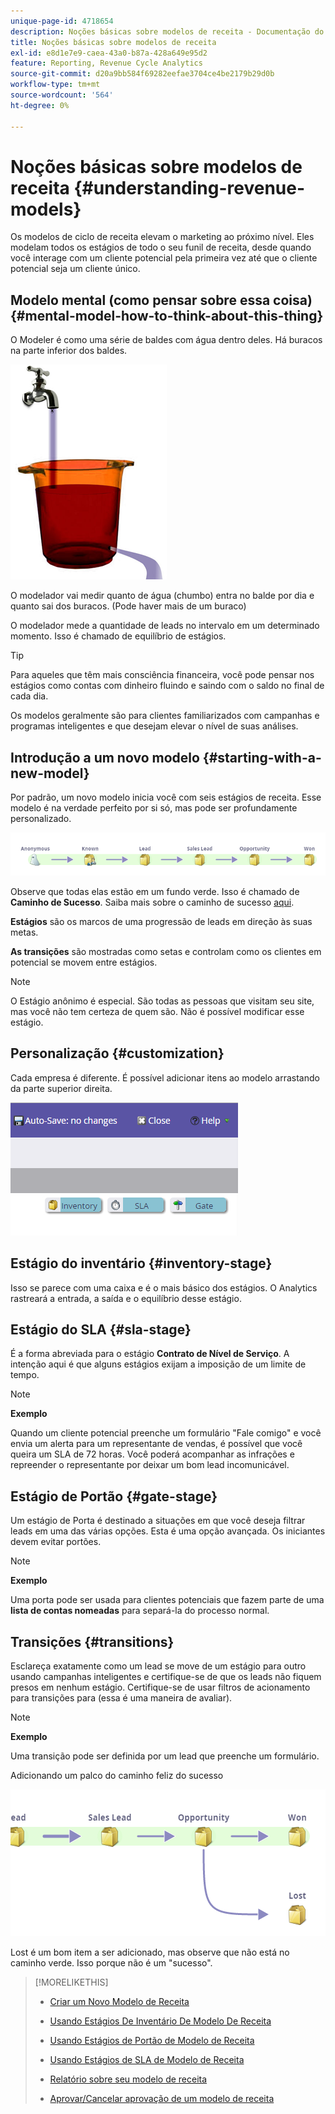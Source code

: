 ```yaml
---
unique-page-id: 4718654
description: Noções básicas sobre modelos de receita - Documentação do Marketo - Documentação do produto
title: Noções básicas sobre modelos de receita
exl-id: e8d1e7e9-caea-43a0-b87a-428a649e95d2
feature: Reporting, Revenue Cycle Analytics
source-git-commit: d20a9bb584f69282eefae3704ce4be2179b29d0b
workflow-type: tm+mt
source-wordcount: '564'
ht-degree: 0%

---
```


# Noções básicas sobre modelos de receita {#understanding-revenue-models}

Os modelos de ciclo de receita elevam o marketing ao próximo nível. Eles modelam todos os estágios de todo o seu funil de receita, desde quando você interage com um cliente potencial pela primeira vez até que o cliente potencial seja um cliente único.

## Modelo mental (como pensar sobre essa coisa) {#mental-model-how-to-think-about-this-thing}

O Modeler é como uma série de baldes com água dentro deles. Há buracos na parte inferior dos baldes.

![](assets/image2015-6-12-10-3a14-3a4.png)

O modelador vai medir quanto de água (chumbo) entra no balde por dia e quanto sai dos buracos. (Pode haver mais de um buraco)

O modelador mede a quantidade de leads no intervalo em um determinado momento. Isso é chamado de equilíbrio de estágios.

>[!TIP]
>
>Para aqueles que têm mais consciência financeira, você pode pensar nos estágios como contas com dinheiro fluindo e saindo com o saldo no final de cada dia.

Os modelos geralmente são para clientes familiarizados com campanhas e programas inteligentes e que desejam elevar o nível de suas análises.

## Introdução a um novo modelo {#starting-with-a-new-model}

Por padrão, um novo modelo inicia você com seis estágios de receita. Esse modelo é na verdade perfeito por si só, mas pode ser profundamente personalizado.

![](assets/image2015-6-12-9-3a43-3a11.png)

Observe que todas elas estão em um fundo verde. Isso é chamado de **Caminho de Sucesso**. Saiba mais sobre o caminho de sucesso [aqui](/help/marketo/product-docs/reporting/revenue-cycle-analytics/revenue-cycle-models/understanding-revenue-model-success-path.md).

**Estágios** são os marcos de uma progressão de leads em direção às suas metas.

**As transições** são mostradas como setas e controlam como os clientes em potencial se movem entre estágios.

>[!NOTE]
>
>O Estágio anônimo é especial. São todas as pessoas que visitam seu site, mas você não tem certeza de quem são. Não é possível modificar esse estágio.

## Personalização {#customization}

Cada empresa é diferente. É possível adicionar itens ao modelo arrastando da parte superior direita.

![](assets/image2015-6-12-9-3a45-3a36.png)

## Estágio do inventário {#inventory-stage}

Isso se parece com uma caixa e é o mais básico dos estágios. O Analytics rastreará a entrada, a saída e o equilíbrio desse estágio.

## Estágio do SLA {#sla-stage}

É a forma abreviada para o estágio **Contrato de Nível de Serviço**. A intenção aqui é que alguns estágios exijam a imposição de um limite de tempo.

>[!NOTE]
>
>**Exemplo**
>
>Quando um cliente potencial preenche um formulário &quot;Fale comigo&quot; e você envia um alerta para um representante de vendas, é possível que você queira um SLA de 72 horas. Você poderá acompanhar as infrações e repreender o representante por deixar um bom lead incomunicável.

## Estágio de Portão {#gate-stage}

Um estágio de Porta é destinado a situações em que você deseja filtrar leads em uma das várias opções. Esta é uma opção avançada. Os iniciantes devem evitar portões.

>[!NOTE]
>
>**Exemplo**
>
>Uma porta pode ser usada para clientes potenciais que fazem parte de uma **lista de contas nomeadas** para separá-la do processo normal.

## Transições {#transitions}

Esclareça exatamente como um lead se move de um estágio para outro usando campanhas inteligentes e certifique-se de que os leads não fiquem presos em nenhum estágio. Certifique-se de usar filtros de acionamento para transições para (essa é uma maneira de avaliar).

>[!NOTE]
>
>**Exemplo**
>
>Uma transição pode ser definida por um lead que preenche um formulário.

Adicionando um palco do caminho feliz do sucesso

![](assets/image2015-6-12-10-3a10-3a26.png)

Lost é um bom item a ser adicionado, mas observe que não está no caminho verde. Isso porque não é um &quot;sucesso&quot;.

>[!MORELIKETHIS]
>
>* [Criar um Novo Modelo de Receita](/help/marketo/product-docs/reporting/revenue-cycle-analytics/revenue-cycle-models/create-a-new-revenue-model.md)
>
>* [Usando Estágios De Inventário De Modelo De Receita](/help/marketo/product-docs/reporting/revenue-cycle-analytics/revenue-cycle-models/using-revenue-model-inventory-stages.md)
>
>* [Usando Estágios de Portão de Modelo de Receita](/help/marketo/product-docs/reporting/revenue-cycle-analytics/revenue-cycle-models/using-revenue-model-gate-stages.md)
>
>* [Usando Estágios de SLA de Modelo de Receita](/help/marketo/product-docs/reporting/revenue-cycle-analytics/revenue-cycle-models/using-revenue-model-sla-stages.md)
>
>* [Relatório sobre seu modelo de receita](/help/marketo/product-docs/reporting/revenue-cycle-analytics/revenue-cycle-models/report-on-your-revenue-model.md)
>
>* [Aprovar/Cancelar aprovação de um modelo de receita](/help/marketo/product-docs/reporting/revenue-cycle-analytics/revenue-cycle-models/approve-unapprove-a-revenue-model.md)
